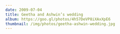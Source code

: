```yaml
---
date: 2009-07-04
title: Geetha and Ashwin’s wedding
album: https://goo.gl/photos/4h57DeVP8iXAxXpE6
thumbnail: /img/photos/geetha-ashwin-wedding.jpg
---
```

